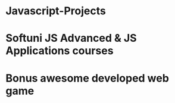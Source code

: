 # Javascript-Projects
# Softuni JS Advanced & JS Applications courses
# Bonus awesome developed web game
